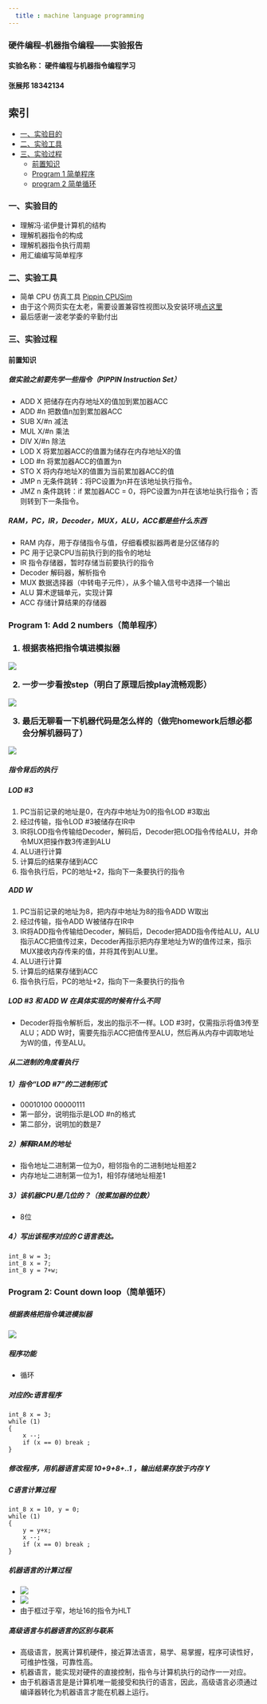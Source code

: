 ```yaml
---
  title : machine language programming
---
```


### 硬件编程–机器指令编程——实验报告

#### 实验名称： 硬件编程与机器指令编程学习
#### 张展邦 18342134

## 索引 ##
* [一、实验目的](#1)
* [二、实验工具](#2)
* [三、实验过程](#3)
	* [前置知识](#4) 
	* [Program 1 简单程序](#5)
	* [program 2 简单循环](#6)

<h3 id="1"> 一、实验目的 </h3>

- 理解冯·诺伊曼计算机的结构
- 理解机器指令的构成
- 理解机器指令执行周期
- 用汇编编写简单程序

<h3 id="2"> 二、实验工具 </h3>

- 简单 CPU 仿真工具 [Pippin CPUSim](http://www.science.smith.edu/~jcardell/Courses/CSC103/CPUsim/cpusim.html)
- 由于这个网页实在太老，需要设置兼容性视图以及安装环境[点这里](https://ks0508.github.io/SE-project/QA1/jre.zip)
- 最后感谢一波老学委的辛勤付出

<h3 id="3"> 三、实验过程 </h3>

<h4 id="4"> 前置知识 </h4>

##### 做实验之前要先学一些指令（PIPPIN Instruction Set）

- ADD X 把储存在内存地址X的值加到累加器ACC
- ADD #n 把数值n加到累加器ACC
- SUB X/#n 减法
- MUL X/#n 乘法
- DIV X/#n 除法
- LOD X 将累加器ACC的值置为储存在内存地址X的值
- LOD #n 将累加器ACC的值置为n
- STO X 将内存地址X的值置为当前累加器ACC的值
- JMP n 无条件跳转：将PC设置为n并在该地址执行指令。
- JMZ n	 条件跳转：if 累加器ACC = 0，将PC设置为n并在该地址执行指令；否则转到下一条指令。

##### RAM，PC，IR，Decoder，MUX，ALU，ACC都是些什么东西

- RAM 内存，用于存储指令与值，仔细看模拟器两者是分区储存的
- PC 用于记录CPU当前执行到的指令的地址
- IR 指令存储器，暂时存储当前要执行的指令
- Decoder 解码器，解析指令
- MUX 数据选择器（中转电子元件），从多个输入信号中选择一个输出
- ALU 算术逻辑单元，实现计算
- ACC 存储计算结果的存储器

<h3 id = "5" > Program 1:  Add 2 numbers（简单程序）<h3>

1. 根据表格把指令填进模拟器

![]( https://github.com/zhangzhanbang/homework/raw/gh-pages/images/machine%20code/program1/p1.png)

2. 一步一步看按step（明白了原理后按play流畅观影）

![](https://github.com/zhangzhanbang/homework/raw/gh-pages/images/machine%20code/program1/p2.png)

3. 最后无聊看一下机器代码是怎么样的（做完homework后想必都会分解机器码了）

![](https://github.com/zhangzhanbang/homework/raw/gh-pages/images/machine%20code/program1/p3.png)

##### 指令背后的执行

##### LOD #3

1. PC当前记录的地址是0，在内存中地址为0的指令LOD #3取出
2. 经过传输，指令LOD #3被储存在IR中
3. IR将LOD指令传输给Decoder，解码后，Decoder把LOD指令传给ALU，并命令MUX把操作数3传递到ALU
4. ALU进行计算
5. 计算后的结果存储到ACC
6. 指令执行后，PC的地址+2，指向下一条要执行的指令

##### ADD W

1. PC当前记录的地址为8，把内存中地址为8的指令ADD W取出
2. 经过传输，指令ADD W被储存在IR中
3. IR将ADD指令传输给Decoder，解码后，Decoder把ADD指令传给ALU，ALU指示ACC把值传过来，Decoder再指示把内存里地址为W的值传过来，指示MUX接收内存传来的值，并将其传到ALU里。
4. ALU进行计算
5. 计算后的结果存储到ACC
6. 指令执行后，PC的地址+2，指向下一条要执行的指令

##### LOD #3 和 ADD W 在具体实现的时候有什么不同

- Decoder将指令解析后，发出的指示不一样。LOD #3时，仅需指示将值3传至ALU；ADD W时，需要先指示ACC把值传至ALU，然后再从内存中调取地址为W的值，传至ALU。

##### 从二进制的角度看执行

##### 1）指令“LOD #7”的二进制形式

- 00010100 00000111
- 第一部分，说明指示是LOD #n的格式
- 第二部分，说明加的数是7

##### 2）解释RAM的地址

- 指令地址二进制第一位为0，相邻指令的二进制地址相差2
- 内存地址二进制第一位为1，相邻存储地址相差1

##### 3）该机器CPU是几位的？（按累加器的位数）

- 8位

##### 4）写出该程序对应的 C语言表达。

	int_8 w = 3;
	int_8 x = 7;
	int_8 y = 7+w;

<h3 id = "6"> Program 2:  Count down loop（简单循环）<h3>

##### 根据表格把指令填进模拟器

![](https://github.com/zhangzhanbang/homework/raw/gh-pages/images/machine%20code/program2/p2-1.png)

##### 程序功能

- 循环

##### 对应的c语言程序

	int_8 x = 3;
	while (1)
	{
		x --;
		if (x == 0) break ;
	}
	
##### 修改程序，用机器语言实现 10+9+8+..1 ，输出结果存放于内存 Y

##### C语言计算过程

	int_8 x = 10, y = 0;
	while (1)
	{
		y = y+x;
		x --;
		if (x == 0) break ;
	}

##### 机器语言的计算过程

- ![](https://github.com/zhangzhanbang/homework/raw/gh-pages/images/machine%20code/program2/p2-2.png)
- ![](https://github.com/zhangzhanbang/homework/raw/gh-pages/images/machine%20code/program2/p2-3.png)
- 由于框过于窄，地址16的指令为HLT

##### 高级语言与机器语言的区别与联系

- 高级语言，脱离计算机硬件，接近算法语言，易学、易掌握，程序可读性好，可维护性强，可靠性高。
- 机器语言，能实现对硬件的直接控制，指令与计算机执行的动作一一对应。
- 由于机器语言是是计算机唯一能接受和执行的语言，因此，高级语言必须通过编译器转化为机器语言才能在机器上运行。
